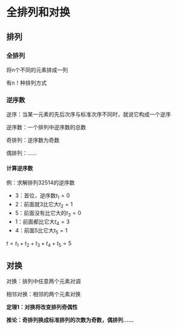 # 全排列和对换

## 排列
### 全排列
将n个不同的元素排成一列

有n！种排列方式

### 逆序数

逆序：当某一元素的先后次序与标准次序不同时，就说它构成一个逆序

逆序数：一个排列中逆序数的总数

奇排列：逆序数为奇数

偶排列：……

#### 计算逆序数

例：求解排列32514的逆序数

- 3：首位，逆序数$t_1=0$
- 2：前面就3比它大$t_2=1$
- 5：前面没有比它大的$t_3=0$
- 1：前面都比它大$t_4=3$
- 4：前面5比它大$t_5=1$

$t=t_1+t_2+t_3+t_4+t_5=5$

## 对换

对换：排列中任意两个元素对调

相邻对换：相邻的两个元素对换

**定理1：对换将改变排列奇偶性**

**推论：奇排列换成标准排列的次数为奇数，偶排列……**



